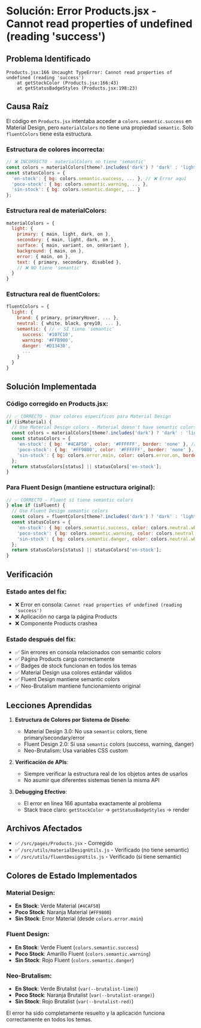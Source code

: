 # Solución: Error Products.jsx - Cannot read properties of undefined (reading 'success')

## Problema Identificado

```
Products.jsx:166 Uncaught TypeError: Cannot read properties of undefined (reading 'success')
    at getStockColor (Products.jsx:166:43)
    at getStatusBadgeStyles (Products.jsx:198:23)
```

## Causa Raíz

El código en `Products.jsx` intentaba acceder a `colors.semantic.success` en Material Design, pero `materialColors` no tiene una propiedad `semantic`. Solo `fluentColors` tiene esta estructura.

### Estructura de colores incorrecta:
```javascript
// ❌ INCORRECTO - materialColors no tiene 'semantic'
const colors = materialColors[theme?.includes('dark') ? 'dark' : 'light'];
const statusColors = {
  'en-stock': { bg: colors.semantic.success, ... }, // ❌ Error aquí
  'poco-stock': { bg: colors.semantic.warning, ... },
  'sin-stock': { bg: colors.semantic.danger, ... }
};
```

### Estructura real de materialColors:
```javascript
materialColors = {
  light: {
    primary: { main, light, dark, on },
    secondary: { main, light, dark, on },
    surface: { main, variant, on, onVariant },
    background: { main, on },
    error: { main, on },
    text: { primary, secondary, disabled },
    // ❌ NO tiene 'semantic'
  }
}
```

### Estructura real de fluentColors:
```javascript
fluentColors = {
  light: {
    brand: { primary, primaryHover, ... },
    neutral: { white, black, grey10, ... },
    semantic: { // ✅ SÍ tiene 'semantic'
      success: '#107C10',
      warning: '#FFB900', 
      danger: '#D13438',
      ...
    }
  }
}
```

## Solución Implementada

### Código corregido en Products.jsx:

```javascript
// ✅ CORRECTO - Usar colores específicos para Material Design
if (isMaterial) {
  // Use Material Design colors - Material doesn't have semantic colors, use primary/secondary/error
  const colors = materialColors[theme?.includes('dark') ? 'dark' : 'light'];
  const statusColors = {
    'en-stock': { bg: '#4CAF50', color: '#FFFFFF', border: 'none' }, // Green for success
    'poco-stock': { bg: '#FF9800', color: '#FFFFFF', border: 'none' }, // Orange for warning  
    'sin-stock': { bg: colors.error.main, color: colors.error.on, border: 'none' }
  };
  return statusColors[status] || statusColors['en-stock'];
}
```

### Para Fluent Design (mantiene estructura original):
```javascript
// ✅ CORRECTO - Fluent sí tiene semantic colors
} else if (isFluent) {
  // Use Fluent Design semantic colors
  const colors = fluentColors[theme?.includes('dark') ? 'dark' : 'light'];
  const statusColors = {
    'en-stock': { bg: colors.semantic.success, color: colors.neutral.white, border: '1px solid transparent' },
    'poco-stock': { bg: colors.semantic.warning, color: colors.neutral.white, border: '1px solid transparent' },
    'sin-stock': { bg: colors.semantic.danger, color: colors.neutral.white, border: '1px solid transparent' }
  };
  return statusColors[status] || statusColors['en-stock'];
}
```

## Verificación

### Estado antes del fix:
- ❌ Error en consola: `Cannot read properties of undefined (reading 'success')`
- ❌ Aplicación no carga la página Products
- ❌ Componente Products crashea

### Estado después del fix:
- ✅ Sin errores en consola relacionados con semantic colors
- ✅ Página Products carga correctamente
- ✅ Badges de stock funcionan en todos los temas
- ✅ Material Design usa colores estándar válidos
- ✅ Fluent Design mantiene semantic colors
- ✅ Neo-Brutalism mantiene funcionamiento original

## Lecciones Aprendidas

1. **Estructura de Colores por Sistema de Diseño**:
   - Material Design 3.0: No usa `semantic` colors, tiene primary/secondary/error
   - Fluent Design 2.0: Sí usa `semantic` colors (success, warning, danger)
   - Neo-Brutalism: Usa variables CSS custom

2. **Verificación de APIs**:
   - Siempre verificar la estructura real de los objetos antes de usarlos
   - No asumir que diferentes sistemas tienen la misma API

3. **Debugging Efectivo**:
   - El error en línea 166 apuntaba exactamente al problema
   - Stack trace claro: `getStockColor` → `getStatusBadgeStyles` → render

## Archivos Afectados

- ✅ `/src/pages/Products.jsx` - Corregido
- ✅ `/src/utils/materialDesignUtils.js` - Verificado (no tiene semantic)  
- ✅ `/src/utils/fluentDesignUtils.js` - Verificado (sí tiene semantic)

## Colores de Estado Implementados

### Material Design:
- **En Stock**: Verde Material (`#4CAF50`)
- **Poco Stock**: Naranja Material (`#FF9800`) 
- **Sin Stock**: Error Material (desde `colors.error.main`)

### Fluent Design:
- **En Stock**: Verde Fluent (`colors.semantic.success`)
- **Poco Stock**: Amarillo Fluent (`colors.semantic.warning`)
- **Sin Stock**: Rojo Fluent (`colors.semantic.danger`)

### Neo-Brutalism:
- **En Stock**: Verde Brutalist (`var(--brutalist-lime)`)
- **Poco Stock**: Naranja Brutalist (`var(--brutalist-orange)`)
- **Sin Stock**: Rojo Brutalist (`var(--brutalist-red)`)

El error ha sido completamente resuelto y la aplicación funciona correctamente en todos los temas.
